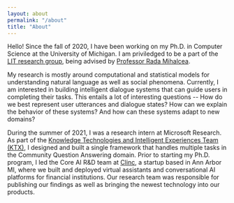 ```yaml
---
layout: about
permalink: "/about"
title: "About"
---
```


Hello! Since the fall of 2020, I have been working on my Ph.D. in Computer Science at the University of Michigan. I am priviledged to be a part of the [LIT research group](https://lit.eecs.umich.edu/), being advised by [Professor Rada Mihalcea](https://web.eecs.umich.edu/~mihalcea/).

My research is mostly around computational and statistical models for understanding natural language as well as social phenomena. Currently, I am interested in building intelligent dialogue systems that can guide users in completing their tasks. This entails a lot of interesting questions -- How do we best represent user utterances and dialogue states? How can we explain the behavior of these systems? And how can these systems adapt to new domains?

During the summer of 2021, I was a research intern at Microsoft Research. As part of the [Knowledge Technologies and Intelligent Experiences Team (KTX)](https://www.microsoft.com/en-us/research/group/ktx/), I designed and built a single framework that handles multiple tasks in the Community Question Answering domain. Prior to starting my Ph.D. program, I led the Core AI R&D team at [Clinc](https://clinc.com/), a startup based in Ann Arbor MI, where we built and deployed virtual assistants and conversational AI platforms for financial institutions. Our research team was responsible for publishing our findings as well as bringing the newest technology into our products.
